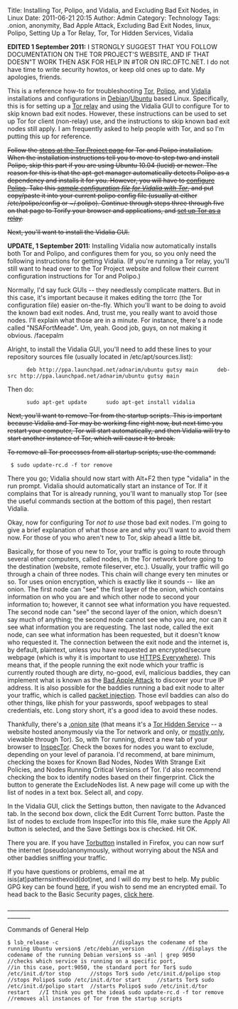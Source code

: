 Title: Installing Tor, Polipo, and Vidalia, and Excluding Bad Exit Nodes, in Linux
Date: 2011-06-21 20:15
Author: Admin
Category: Technology
Tags: .onion, anonymity, Bad Apple Attack, Excluding Bad Exit Nodes, linux, Polipo, Setting Up a Tor Relay, Tor, Tor Hidden Services, Vidalia

**EDITED 1 September 2011:** I STRONGLY SUGGEST THAT YOU FOLLOW
DOCUMENTATION ON THE TOR PROJECT'S WEBSITE, AND IF THAT DOESN"T WORK
THEN ASK FOR HELP IN \#TOR ON IRC.OFTC.NET. I do not have time to write
security howtos, or keep old ones up to date. My apologies, friends.

This is a reference how-to for troubleshooting [Tor][], [Polipo][], and
[Vidalia][] installations and configurations in [Debian][]/[Ubuntu][]
based Linux. Specifically, this is for setting up a [Tor relay][] and
using the Vidalia GUI to configure Tor to skip known bad exit nodes.
However, these instructions can be used to set up Tor for client
(non-relay) use, and the instructions to skip known bad exit nodes still
apply. I am frequently asked to help people with Tor, and so I'm putting
this up for reference.

~~Follow the [steps at the Tor Project page][] for Tor and Polipo
installation. When the installation instructions tell you to move to
step two and install Polipo, skip this part if you are using Ubuntu
10.04 (lucid) or newer. The reason for this is that the apt-get manager
automatically detects Polipo as a dependency and installs it for you.
However, you will have to [configure Polipo][]. Take this [*sample
configuration file for Vidalia with Tor*][], and put copy/paste it into
your current polipo config file (usually at either /etc/polipo/config or
\~/.polipo). Continue through steps three through five on that page to
Torify your browser and applications, and [set up Tor as a relay][].~~

~~Next, you'll want to install the Vidalia GUI.~~

**UPDATE, 1 September 2011:** Installing Vidalia now automatically
installs both Tor and Polipo, and configures them for you, so you only
need the following instructions for getting Vidalia. (If you're running
a Tor relay, you'll still want to head over to the Tor Project website
and follow their current configuration instructions for Tor and Polipo.)

Normally, I'd say fuck GUIs -- they needlessly complicate matters. But
in this case, it's important because it makes editing the torrc (the Tor
configuration file) easier on-the-fly. Which you'll want to be doing to
avoid the known bad exit nodes. And, trust me, you really want to avoid
those nodes. I'll explain what those are in a minute. For instance,
there's a node called "NSAFortMeade". Um, yeah. Good job, guys, on not
making it obvious. /facepalm

Alright, to install the Vidalia GUI, you'll need to add these lines to
your repository sources file (usually located in /etc/apt/sources.list):

          deb http://ppa.launchpad.net/adnarim/ubuntu gutsy main      deb-src http://ppa.launchpad.net/adnarim/ubuntu gutsy main

Then do:

          sudo apt-get update      sudo apt-get install vidalia

~~Next, you'll want to remove Tor from the startup scripts. This is
important because Vidalia and Tor may be working fine right now, but
next time you restart your computer, Tor will start automatically, and
then Vidalia will try to start another instance of Tor, which will cause
it to break.~~

~~To remove all Tor processes from all startup scripts, use the
command:~~

     $ sudo update-rc.d -f tor remove

There you go; Vidalia should now start with Alt+F2 then type "vidalia"
in the run prompt. Vidalia should automatically start an instance of
Tor. If it complains that Tor is already running, you'll want to
manually stop Tor (see the useful commands section at the bottom of this
page), then restart Vidalia.

Okay, now for configuring Tor *not to use* those bad exit nodes. I'm
going to give a brief explanation of what those are and why you'll want
to avoid them now. For those of you who aren't new to Tor, skip ahead a
little bit.

Basically, for those of you new to Tor, your traffic is going to route
through several other computers, called nodes, in the Tor network before
going to the destination (website, remote fileserver, etc.). Usually,
your traffic will go through a chain of three nodes. This chain will
change every ten minutes or so. Tor uses onion encryption, which is
exactly like it sounds --  like an onion. The first node can "see" the
first layer of the onion, which contains information on who you are and
which other node to second your information to; however, it cannot see
what information you have requested. The second node can "see" the
second layer of the onion, which doesn't say much of anything; the
second node cannot see who you are, nor can it see what information you
are requesting. The last node, called the exit node, can see what
information has been requested, but it doesn't know who requested it.
The connection between the exit node and the internet is, by default,
plaintext, unless you have requested an encrypted/secure webpage (which
is why it is important to use [HTTPS Everywhere][]). This means that, if
the people running the exit node which your traffic is currently routed
though are dirty, no-good, evil, malicious baddies, they can implement
what is known as the [Bad Apple Attack][] to discover your true IP
address. It is also possible for the baddies running a bad exit node to
alter your traffic, which is called [packet injection][]. Those evil
baddies can also do other things, like phish for your passwords, spoof
webpages to steal credentials, etc. Long story short, it's a good idea
to avoid these nodes.

Thankfully, there's a [.onion site][] (that means it's a [Tor Hidden
Service][] -- a website hosted anonymously via the Tor network and only,
or [mostly only][], viewable through Tor). So, with Tor running, direct
a new tab of your browser to [InspecTor][]. Check the boxes for nodes
you want to exclude, depending on your level of paranoia. I'd recommend,
at bare minimum, checking the boxes for Known Bad Nodes, Nodes With
Strange Exit Policies, and Nodes Running Critical Versions of Tor. I'd
also recommend checking the box to identify nodes based on their
fingerprint. Click the button to generate the ExcludeNodes list. A new
page will come up with the list of nodes in a text box. Select all, and
copy.

In the Vidalia GUI, click the Settings button, then navigate to the
Advanced tab. In the second box down, click the Edit Current Torrc
button. Paste the list of nodes to exclude from InspecTor into this
file, make sure the Apply All button is selected, and the Save Settings
box is checked. Hit OK.

There you are. If you have [Torbutton][] installed in Firefox, you can
now surf the internet (pseudo)anonymously, without worrying about the
NSA and other baddies sniffing your traffic.

If you have questions or problems, email me at
isis(at)patternsinthevoid(dot)net, and I will do my best to help. My
public GPG key can be found [here][], if you wish to send me an
encrypted email. To head back to the Basic Security pages, [click
here][].

\_\_\_\_\_\_\_\_\_\_\_\_\_\_\_\_\_\_\_\_\_\_\_\_\_\_\_\_\_\_\_\_\_\_\_\_\_\_\_\_\_\_\_\_\_\_\_\_\_\_\_\_\_\_\_\_\_\_\_\_\_\_\_\_\_\_\_\_\_\_\_\_\_\_\_\_\_\_\_\_\_\_\_\_\_\_

Commands of General Help

    $ lsb_release -c                 //displays the codename of the running Ubuntu version$ /etc/debian_version            //displays the codename of the running Debian version$ ss -anl | grep 9050            //checks which service is running on a specific port,                                 //in this case, port:9050, the standard port for Tor$ sudo /etc/init.d/tor stop      //stops Tor$ sudo /etc/init.d/polipo stop   //stops Polipo$ sudo /etc/init.d/tor start     //starts Tor$ sudo /etc/init.d/polipo start  //starts Polipo$ sudo /etc/init.d/tor restart   //I think you get the idea$ sudo update-rc.d -f tor remove //removes all instances of Tor from the startup scripts

 

  [Tor]: https://www.torproject.org/index.html.en
  [Polipo]: http://www.pps.jussieu.fr/%7Ejch/software/polipo/
  [Vidalia]: https://torproject.org/projects/vidalia
  [Debian]: http://www.debian.org/
  [Ubuntu]: http://www.ubuntu.com/
  [Tor relay]: http://195.234.10.45/
  [steps at the Tor Project page]: https://www.torproject.org/docs/debian.html.en
  [configure Polipo]: https://www.torproject.org/docs/tor-doc-unix.html.en#polipo
  [*sample configuration file for Vidalia with Tor*]: https://gitweb.torproject.org/torbrowser.git/blob_plain/HEAD:/build-scripts/config/polipo.conf
  [set up Tor as a relay]: https://www.torproject.org/docs/tor-doc-relay.html.en
  [HTTPS Everywhere]: https://www.eff.org/https-everywhere/
  [Bad Apple Attack]: http://search.yahoo.com/r/_ylt=A0oGdVvgRwFOiBgA6eRXNyoA;_ylu=X3oDMTByZ3RtN3J1BHNlYwNzcgRwb3MDMgRjb2xvA3NrMQR2dGlkAw--/SIG=12kk6c8up/EXP=1308728384/**https%3A//db.usenix.org/events/leet11/tech/full_papers/LeBlond.pdf
  [packet injection]: http://security-freak.net/packet-injection/packet-injection.html
  [.onion site]: http://en.wikipedia.org/wiki/.onion
  [Tor Hidden Service]: https://www.torproject.org/docs/hidden-services.html.en
  [mostly only]: http://tor2web.org/
  [InspecTor]: http://xqz3u5drneuzhaeo.onion/users/badtornodes/
  [Torbutton]: https://www.torproject.org/torbutton/
  [here]: http://www.patternsinthevoid.net/isis_pgp_public_key.html
  [click here]: http://www.patternsinthevoid.net/security.html

